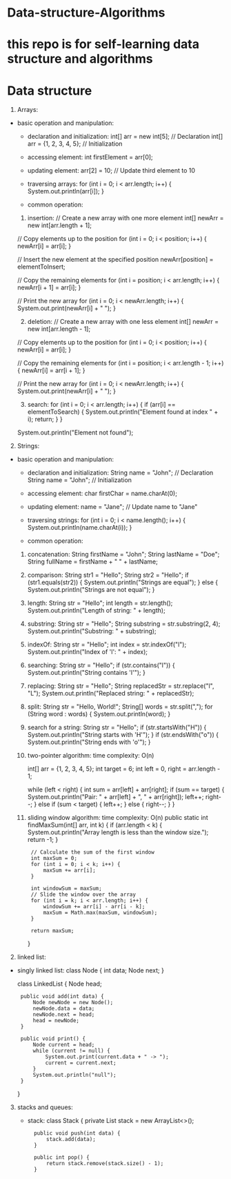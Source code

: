 # Data-structure-Algorithms

# this repo is for self-learning data structure and algorithms

# Data structure

1. Arrays:
- basic operation and manipulation:

	- declaration and initialization:
	int[] arr = new int[5]; // Declaration
	int[] arr = {1, 2, 3, 4, 5}; // Initialization

	- accessing element:
	int firstElement = arr[0];

	- updating element:
	arr[2] = 10; // Update third element to 10

	- traversing arrays:
	for (int i = 0; i < arr.length; i++) {
    		System.out.println(arr[i]);
	}

	- common operation:
	1. insertion:
    // Create a new array with one more element
    int[] newArr = new int[arr.length + 1];

    // Copy elements up to the position
    for (int i = 0; i < position; i++) {
        newArr[i] = arr[i];
    }

    // Insert the new element at the specified position
    newArr[position] = elementToInsert;

    // Copy the remaining elements
    for (int i = position; i < arr.length; i++) {
        newArr[i + 1] = arr[i];
    }

    // Print the new array
    for (int i = 0; i < newArr.length; i++) {
        System.out.print(newArr[i] + " ");
    }

    2. deletion:
    // Create a new array with one less element
    int[] newArr = new int[arr.length - 1];

    // Copy elements up to the position
    for (int i = 0; i < position; i++) {
        newArr[i] = arr[i];
    }

    // Copy the remaining elements
    for (int i = position; i < arr.length - 1; i++) {
        newArr[i] = arr[i + 1];
    }

    // Print the new array
    for (int i = 0; i < newArr.length; i++) {
        System.out.print(newArr[i] + " ");
    }
    
    3. search:
    for (int i = 0; i < arr.length; i++) {
        if (arr[i] == elementToSearch) {
            System.out.println("Element found at index " + i);
            return;
        }
    }

    System.out.println("Element not found");

2. Strings:
- basic operation and manipulation:

    - declaration and initialization:
    String name = "John"; // Declaration
    String name = "John"; // Initialization

    - accessing element:
    char firstChar = name.charAt(0);

    - updating element:
    name = "Jane"; // Update name to "Jane"

    - traversing strings:
    for (int i = 0; i < name.length(); i++) {
        System.out.println(name.charAt(i));
    }

    - common operation:
    1. concatenation:
    String firstName = "John";
    String lastName = "Doe";
    String fullName = firstName + " " + lastName;

    2. comparison:
    String str1 = "Hello";
    String str2 = "Hello";
    if (str1.equals(str2)) {
        System.out.println("Strings are equal");
    } else {
        System.out.println("Strings are not equal");
    }

    3. length:
    String str = "Hello";
    int length = str.length();
    System.out.println("Length of string: " + length);

    4. substring:
    String str = "Hello";
    String substring = str.substring(2, 4);
    System.out.println("Substring: " + substring);

    5. indexOf:
    String str = "Hello";
    int index = str.indexOf("l");
    System.out.println("Index of 'l': " + index); 

    6. searching:
    String str = "Hello";
    if (str.contains("l")) {
        System.out.println("String contains 'l'"); 
    }

    7. replacing:
    String str = "Hello";
    String replacedStr = str.replace("l", "L");
    System.out.println("Replaced string: " + replacedStr);

    8. split:
    String str = "Hello, World!";
    String[] words = str.split(",");
    for (String word : words) {
        System.out.println(word);
    }

    9. search for a string:
    String str = "Hello";
    if (str.startsWith("H")) {
        System.out.println("String starts with 'H'");
    }
    if (str.endsWith("o")) {
        System.out.println("String ends with 'o'");
    } 

    3. two-pointer algorithm: time complexity: O(n)

        int[] arr = {1, 2, 3, 4, 5};
        int target = 6;
        int left = 0, right = arr.length - 1;

        while (left < right) {
            int sum = arr[left] + arr[right];
            if (sum == target) {
                System.out.println("Pair: " + arr[left] + ", " + arr[right]);
                left++;
                right--;
            } else if (sum < target) {
                left++;
            } else {
                right--;
            }
        }

    4. sliding window algorithm: time complexity: O(n)
        public static int findMaxSum(int[] arr, int k) {
            if (arr.length < k) {
                System.out.println("Array length is less than the window size.");
                return -1;
            }

            // Calculate the sum of the first window
            int maxSum = 0;
            for (int i = 0; i < k; i++) {
                maxSum += arr[i];
            }

            int windowSum = maxSum;
            // Slide the window over the array
            for (int i = k; i < arr.length; i++) {
                windowSum += arr[i] - arr[i - k];
                maxSum = Math.max(maxSum, windowSum);
            }

            return maxSum;
        }

2. linked list:
 - singly linked list:
    class Node {
        int data;
        Node next;
    } 

    class LinkedList {
        Node head;

        public void add(int data) {
            Node newNode = new Node();
            newNode.data = data;
            newNode.next = head;
            head = newNode;
        }

        public void print() {
            Node current = head;
            while (current != null) {   
                System.out.print(current.data + " -> ");
                current = current.next;
            }
            System.out.println("null");
        }
    }   

3. stacks and queues:
    - stack:
        class Stack {
            private List<Integer> stack = new ArrayList<>();

            public void push(int data) {
                stack.add(data);
            }

            public int pop() {
                return stack.remove(stack.size() - 1);
            }